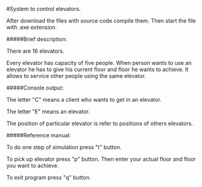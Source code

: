 #System to control elevators.

After download the files with source code compile them.
Then start the file with .exe extension.

#####Brief description:

There are 16 elevators. 

Every elevator has capacity of five people.
When person wants to use an elevator he has to give his current floor and floor he wants to achieve.
It allows to service other people using the same elevator.

#####Console output:

The letter "C" means a client who wants to get in an elevator.

The letter "E" means an elevator.

The position of particular elevator is refer to positions of others elevators.

#####Reference manual:

To do one step of simulation press "t" button.

To pick up elevator press "p" button. Then enter your actual floor and floor you want to achieve.

To exit program press "q" button.
